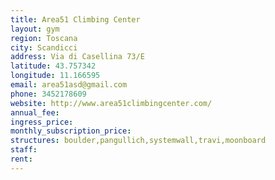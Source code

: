 ```yaml
---
title: Area51 Climbing Center
layout: gym
region: Toscana
city: Scandicci
address: Via di Casellina 73/E
latitude: 43.757342
longitude: 11.166595
email: area51asd@gmail.com
phone: 3452178609
website: http://www.area51climbingcenter.com/
annual_fee: 
ingress_price: 
monthly_subscription_price: 
structures: boulder,pangullich,systemwall,travi,moonboard
staff: 
rent: 
---
```


